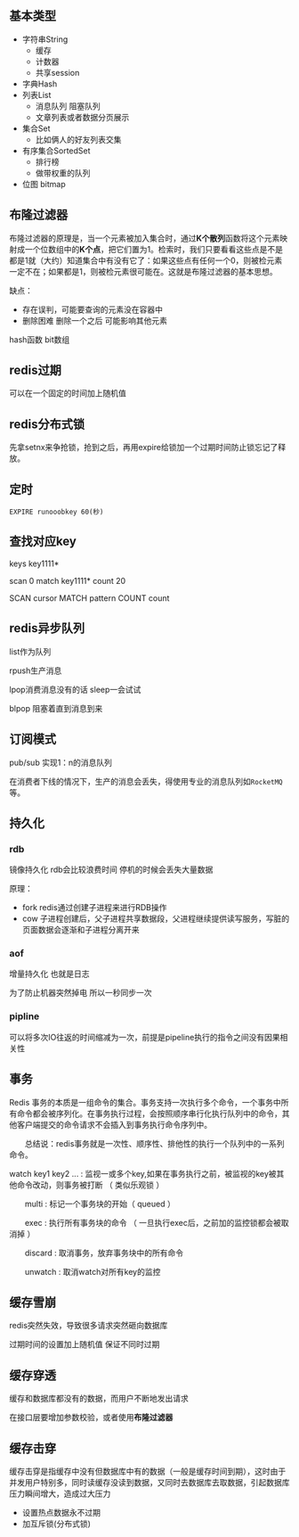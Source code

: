 ## 基本类型

- 字符串String
  - 缓存
  - 计数器
  - 共享session
- 字典Hash
- 列表List
  - 消息队列   阻塞队列
  - 文章列表或者数据分页展示     
- 集合Set
  - 比如俩人的好友列表交集
- 有序集合SortedSet
  - 排行榜
  - 做带权重的队列
- 位图 bitmap

## 布隆过滤器

布隆过滤器的原理是，当一个元素被加入集合时，通过**K个散列**函数将这个元素映射成一个位数组中的**K个点**，把它们置为1。检索时，我们只要看看这些点是不是都是1就（大约）知道集合中有没有它了：如果这些点有任何一个0，则被检元素一定不在；如果都是1，则被检元素很可能在。这就是布隆过滤器的基本思想。

缺点：

- 存在误判，可能要查询的元素没在容器中
- 删除困难 删除一个之后 可能影响其他元素

hash函数 bit数组

## redis过期

可以在一个固定的时间加上随机值

## redis分布式锁

 先拿setnx来争抢锁，抢到之后，再用expire给锁加一个过期时间防止锁忘记了释放。 

## 定时

```shell
EXPIRE runooobkey 60(秒)
```

## 查找对应key

 keys key1111* 

 scan 0 match key1111* count 20 

 SCAN cursor MATCH pattern COUNT count 

## redis异步队列

list作为队列

rpush生产消息

lpop消费消息没有的话 sleep一会试试

blpop 阻塞着直到消息到来

## 订阅模式

pub/sub 实现1：n的消息队列

 在消费者下线的情况下，生产的消息会丢失，得使用专业的消息队列如`RocketMQ`等。 

## 持久化

### rdb

镜像持久化 rdb会比较浪费时间 停机的时候会丢失大量数据

原理：

- fork  redis通过创建子进程来进行RDB操作 
-  cow   子进程创建后，父子进程共享数据段，父进程继续提供读写服务，写脏的页面数据会逐渐和子进程分离开来 

### aof

增量持久化  也就是日志

为了防止机器突然掉电  所以一秒同步一次

### pipline

 可以将多次IO往返的时间缩减为一次，前提是pipeline执行的指令之间没有因果相关性 

## 事务

Redis 事务的本质是一组命令的集合。事务支持一次执行多个命令，一个事务中所有命令都会被序列化。在事务执行过程，会按照顺序串行化执行队列中的命令，其他客户端提交的命令请求不会插入到事务执行命令序列中。

　　总结说：redis事务就是一次性、顺序性、排他性的执行一个队列中的一系列命令。

watch key1 key2 ... : 监视一或多个key,如果在事务执行之前，被监视的key被其他命令改动，则事务被打断 （ 类似乐观锁 ）

　　multi : 标记一个事务块的开始（ queued ）

　　exec : 执行所有事务块的命令 （ 一旦执行exec后，之前加的监控锁都会被取消掉 ）　

　　discard : 取消事务，放弃事务块中的所有命令

　　unwatch : 取消watch对所有key的监控

## 缓存雪崩

redis突然失效，导致很多请求突然砸向数据库

过期时间的设置加上随机值 保证不同时过期

## 缓存穿透

缓存和数据库都没有的数据，而用户不断地发出请求

在接口层要增加参数校验，或者使用**布隆过滤器**

## 缓存击穿

 缓存击穿是指缓存中没有但数据库中有的数据（一般是缓存时间到期），这时由于并发用户特别多，同时读缓存没读到数据，又同时去数据库去取数据，引起数据库压力瞬间增大，造成过大压力 

- 设置热点数据永不过期
- 加互斥锁(分布式锁)